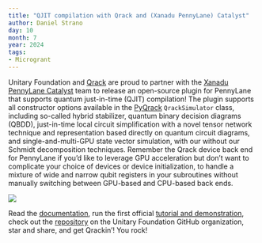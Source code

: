 ```yaml
---
title: "QJIT compilation with Qrack and (Xanadu PennyLane) Catalyst"
author: Daniel Strano
day: 10
month: 7
year: 2024
tags:
- Microgrant
---
```

Unitary Foundation and [Qrack](https://github.com/unitaryfund/qrack) are proud to partner with the [Xanadu PennyLane Catalyst](https://docs.pennylane.ai/projects/catalyst/en/stable/index.html) team to release an open-source plugin for PennyLane that supports quantum just-in-time (QJIT) compilation! The plugin supports all constructor options available in the [PyQrack](https://github.com/unitaryfund/pyqrack) `QrackSimulator` class, including so-called hybrid stabilizer, quantum binary decision diagrams (QBDD), just-in-time local circuit simplification with a novel tensor network technique and representation based directly on quantum circuit diagrams, and single-and-multi-GPU state vector simulation, with our without our Schmidt decomposition techniques. Remember the Qrack device back end for PennyLane if you’d like to leverage GPU acceleration but don’t want to complicate your choice of devices or device initialization, to handle a mixture of wide and narrow qubit registers in your subroutines without manually switching between GPU-based and CPU-based back ends.

![](/images/qrack_catalyst_integration_shelf.png)

Read the [documentation](https://pennylane-qrack.readthedocs.io/en/latest/), run the first official [tutorial and demonstration](https://pennylane.ai/qml/demos/qrack/), check out the [repository](https://github.com/unitaryfund/pennylane-qrack) on the Unitary Foundation GitHub organization, star and share, and get Qrackin’! You rock!
